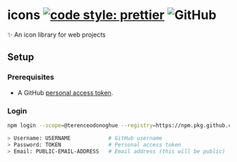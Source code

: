 # icons [![code style: prettier](https://img.shields.io/badge/code_style-prettier-ff69b4.svg)](https://github.com/prettier/prettier) ![GitHub](https://img.shields.io/github/license/terenceodonoghue/icons)

✨ An icon library for web projects

## Setup

### Prerequisites

- A GitHub [personal access token](https://docs.github.com/en/github/authenticating-to-github/keeping-your-account-and-data-secure/creating-a-personal-access-token).

### Login

```bash
npm login --scope=@terenceodonoghue --registry=https://npm.pkg.github.com

> Username: USERNAME            # GitHub username
> Password: TOKEN               # Personal access token
> Email: PUBLIC-EMAIL-ADDRESS   # Email address (this will be public)
```

